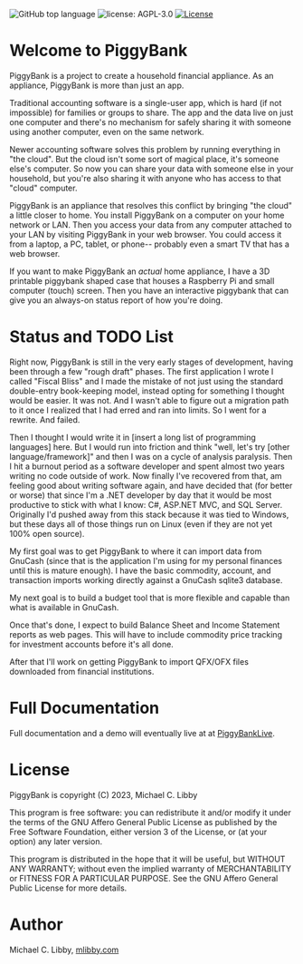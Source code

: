 ![GitHub top language](https://img.shields.io/github/languages/top/mlibby/PiggyBank)
![license: AGPL-3.0](https://img.shields.io/github/license/mlibby/PiggyBank)
[![License](https://img.shields.io/badge/Licence-AGPL-3.0-blue.svg)](./LICENSE)

# Welcome to PiggyBank

PiggyBank is a project to create a household financial appliance. As an appliance, PiggyBank is more than just an app.

Traditional accounting software is a single-user app, which is hard (if not impossible) for families or groups to share. The app and the data live on just one computer and there's no mechanism for safely sharing it with someone using another computer, even on the same network.

Newer accounting software solves this problem by running everything in "the cloud". But the cloud isn't some sort of magical place, it's  someone else's computer. So now you can share your data with someone else in your household, but you're also sharing it with anyone who has access to that "cloud" computer.

PiggyBank is an appliance that resolves this conflict by bringing "the cloud" a little closer to home. You install PiggyBank on a computer on your home network or LAN. Then you access your data from any computer attached to your LAN by visiting PiggyBank in your web browser. You could access it from a laptop, a PC, tablet, or phone-- probably even a smart TV that has a web browser.

If you want to make PiggyBank an _actual_ home appliance, I have a 3D printable piggybank shaped case that houses a Raspberry Pi and small computer (touch) screen. Then you have an interactive piggybank that can give you an always-on status report of how you're doing.
     

# Status and TODO List

Right now, PiggyBank is still in the very early stages of development, having been through a few "rough draft" phases. The first application I wrote I called "Fiscal Bliss" and I made the mistake of not just using the standard double-entry book-keeping model, instead opting for something I thought would be easier. It was not. And I wasn't able to figure out a migration path to it once I realized that I had erred and ran into limits. So I went for a rewrite. And failed.

Then I thought I would write it in [insert a long list of programming languages] here. But I would run into friction and think "well, let's try [other language/framework]" and then I was on a cycle of analysis paralysis. Then I hit a burnout period as a software developer and spent almost two years writing no code outside of work. Now finally I've recovered from that, am feeling good about writing software again, and have decided that (for better or worse) that since I'm a .NET developer by day that it would be most productive to stick with what I know: C#, ASP.NET MVC, and SQL Server. Originally I'd pushed away from this stack because it was tied to Windows, but these days all of those things run on Linux (even if they are not yet 100% open source).

My first goal was to get PiggyBank to where it can import data from GnuCash (since that is the application I'm using for my personal finances until this is mature enough). I have the basic commodity, account, and transaction imports working directly against a GnuCash sqlite3 database.

My next goal is to build a budget tool that is more flexible and capable than what is available in GnuCash.

Once that's done, I expect to build Balance Sheet and Income Statement reports as web pages. This will have to include commodity price tracking for investment accounts before it's all done.

After that I'll work on getting PiggyBank to import QFX/OFX files downloaded from financial institutions.

# Full Documentation

Full documentation and a demo will eventually live at at [PiggyBankLive](https://piggybank.live).

# License

PiggyBank is copyright (C) 2023, Michael C. Libby

This program is free software: you can redistribute it and/or modify
it under the terms of the GNU Affero General Public License as
published by the Free Software Foundation, either version 3 of the
License, or (at your option) any later version.

This program is distributed in the hope that it will be useful,
but WITHOUT ANY WARRANTY; without even the implied warranty of
MERCHANTABILITY or FITNESS FOR A PARTICULAR PURPOSE.  See the
GNU Affero General Public License for more details.

# Author

Michael C. Libby, [mlibby.com](https://mlibby.com)